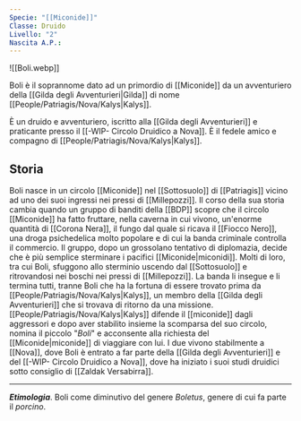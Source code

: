 ```yaml
---
Specie: "[[Miconide]]"
Classe: Druido
Livello: "2"
Nascita A.P.:
---
```

![[Boli.webp]]

Boli è il soprannome dato ad un primordio di [[Miconide]] da un avventuriero della [[Gilda degli Avventurieri|Gilda]] di nome [[People/Patriagis/Nova/Kalys|Kalys]].

È un druido e avventuriero, iscritto alla [[Gilda degli Avventurieri]] e praticante presso il [[-WIP- Circolo Druidico a Nova]]. È il fedele amico e compagno di [[People/Patriagis/Nova/Kalys|Kalys]].
## Storia

Boli nasce in un circolo [[Miconide]] nel [[Sottosuolo]] di [[Patriagis]] vicino ad uno dei suoi ingressi nei pressi di [[Millepozzi]]. 
Il corso della sua storia cambia quando un gruppo di banditi della [[BDP]] scopre che il circolo [[Miconide]] ha fatto fruttare, nella caverna in cui vivono, un'enorme quantità di [[Corona Nera]], il fungo dal quale si ricava il [[Fiocco Nero]], una droga psichedelica molto popolare e di cui la banda criminale controlla il commercio. 
Il gruppo, dopo un grossolano tentativo di diplomazia, decide che è più semplice sterminare i pacifici [[Miconide|miconidi]]. 
Molti di loro, tra cui Boli, sfuggono allo sterminio uscendo dal [[Sottosuolo]] e ritrovandosi nei boschi nei pressi di [[Millepozzi]]. La banda li insegue e li termina tutti, tranne Boli che ha la fortuna di essere trovato prima da [[People/Patriagis/Nova/Kalys|Kalys]], un membro della [[Gilda degli Avventurieri]] che si trovava di ritorno da una missione. 
[[People/Patriagis/Nova/Kalys|Kalys]] difende il [[miconide]] dagli aggressori e dopo aver stabilito insieme la scomparsa del suo circolo, nomina il piccolo "*Boli*" e acconsente alla richiesta del [[Miconide|miconide]] di viaggiare con lui. 
I due vivono stabilmente a [[Nova]], dove Boli è entrato a far parte della [[Gilda degli Avventurieri]] e del [[-WIP- Circolo Druidico a Nova]], dove ha iniziato i suoi studi druidici sotto consiglio di [[Zaldak Versabirra]]. 

---
***Etimologia***. Boli come diminutivo del genere *Boletus*, genere di cui fa parte il *porcino*. 